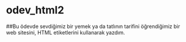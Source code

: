 # odev_html2
##Bu ödevde sevdiğimiz bir yemek ya da tatlının tarifini öğrendiğimiz bir web sitesini, HTML etiketlerini kullanarak yazdım.
